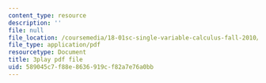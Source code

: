```yaml
---
content_type: resource
description: ''
file: null
file_location: /coursemedia/18-01sc-single-variable-calculus-fall-2010/589045c7f88e8636919cf82a7e76a0bb_BSAA0akmPEU.pdf
file_type: application/pdf
resourcetype: Document
title: 3play pdf file
uid: 589045c7-f88e-8636-919c-f82a7e76a0bb
---
```

